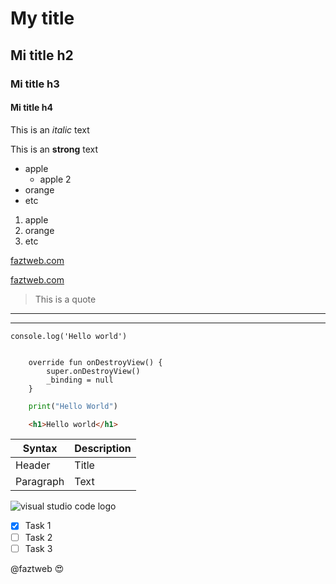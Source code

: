 <!-- HEADINGS -->
# My title
## Mi title h2
### Mi title h3
#### Mi title h4

<!-- italic -->
This is an *italic* text

<!-- strong -->
This is an **strong** text

<!-- UL -->

* apple
    * apple 2
* orange
* etc

<!-- OL -->
1. apple
2. orange
3. etc

<!-- Links -->

[faztweb.com](https://www.faztweb.com)

[faztweb.com](https://www.faztweb.com "Custom title")

<!-- Quotes -->
> This is a quote

---

___

<!-- Code -->
`console.log('Hello world')`

``` 

    override fun onDestroyView() {
        super.onDestroyView()
        _binding = null
    }

```

```python
    print("Hello World")
```

```html
    <h1>Hello world</h1>
```

<!-- Tables -->

| Syntax | Description |
| ----------- | ----------- |
| Header | Title |
| Paragraph | Text |

<!-- Images -->

![visual studio code logo](https://logowik.com/content/uploads/images/visual-studio-code7642.jpg "VS code logo")

<!-- GitHub MARKDOWN -->

* [x] Task 1
* [ ] Task 2
* [ ] Task 3

@faztweb :heart_eyes:


